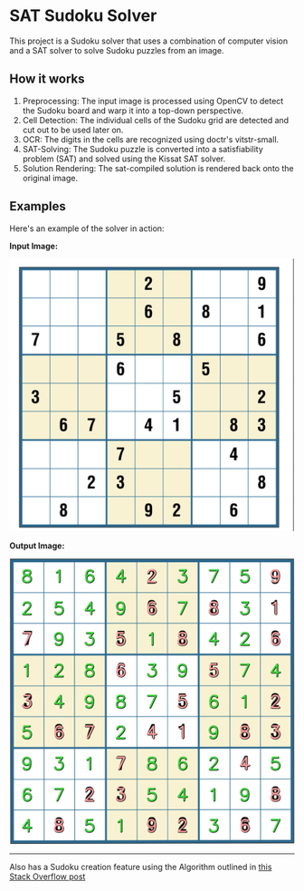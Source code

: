 # SAT Sudoku Solver

This project is a Sudoku solver that uses a combination of computer vision and a SAT solver to solve Sudoku puzzles from an image.

## How it works

1.  Preprocessing: The input image is processed using OpenCV to detect the Sudoku board and warp it into a top-down perspective.
2.  Cell Detection: The individual cells of the Sudoku grid are detected and cut out to be used later on.
3.  OCR: The digits in the cells are recognized using doctr's vitstr-small.
4.  SAT-Solving: The Sudoku puzzle is converted into a satisfiability problem (SAT) and solved using the Kissat SAT solver.
5.  Solution Rendering: The sat-compiled solution is rendered back onto the original image.

## Examples

Here's an example of the solver in action:

**Input Image:**

![Input Image](sudoku.png)

**Output Image:**

![Output Image](solution.png)

---
Also has a Sudoku creation feature using the Algorithm outlined in [this Stack Overflow post](https://stackoverflow.com/a/56581709)
